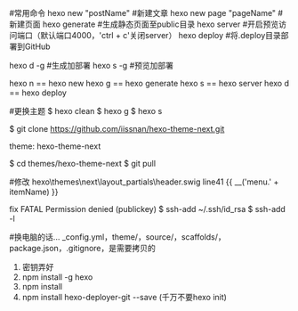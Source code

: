 #常用命令
hexo new "postName" #新建文章
hexo new page "pageName" #新建页面
hexo generate #生成静态页面至public目录
hexo server #开启预览访问端口（默认端口4000，'ctrl + c'关闭server）
hexo deploy #将.deploy目录部署到GitHub

hexo d -g #生成加部署
hexo s -g #预览加部署

hexo n == hexo new
hexo g == hexo generate
hexo s == hexo server
hexo d == hexo deploy

#更换主题
$ hexo clean
$ hexo g
$ hexo s

$ git clone https://github.com/iissnan/hexo-theme-next.git

theme: hexo-theme-next

$ cd themes/hexo-theme-next
$ git pull

#修改
hexo\themes\next\layout\_partials\header.swig line41
{{ __('menu.' + itemName) }}

fix FATAL Permission denied (publickey)
$ ssh-add ~/.ssh/id_rsa
$ ssh-add -l


#换电脑的话...
_config.yml，theme/，source/，scaffolds/，package.json，.gitignore，是需要拷贝的
1. 密钥弄好
2. npm install -g hexo
3. npm install
4. npm install hexo-deployer-git --save
(千万不要hexo init)
